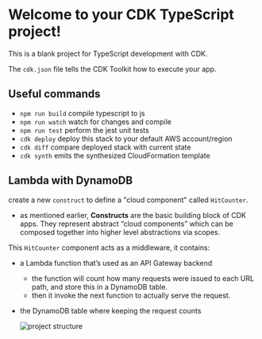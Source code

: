# Welcome to your CDK TypeScript project!

This is a blank project for TypeScript development with CDK.

The `cdk.json` file tells the CDK Toolkit how to execute your app.

## Useful commands

 * `npm run build`   compile typescript to js
 * `npm run watch`   watch for changes and compile
 * `npm run test`    perform the jest unit tests
 * `cdk deploy`      deploy this stack to your default AWS account/region
 * `cdk diff`        compare deployed stack with current state
 * `cdk synth`       emits the synthesized CloudFormation template

## Lambda with DynamoDB

create a new  `construct` to define a "cloud component" called `HitCounter`.

* as mentioned earlier, **Constructs** are the basic building block of CDK apps. They represent abstract “cloud components” which can be composed together into higher level abstractions via scopes.

This `HitCounter` component acts as a middleware, it contains:

* a Lambda function that’s used as an API Gateway backend
  * the function will count how many requests were issued to each URL path, and store this in a DynamoDB table.
  * then it invoke the next function to actually serve the request.
* the DynamoDB table where keeping the request counts

  <image style='max-width: 240px' alt='project structure' src='../../assets/images/hit-counter.png'>
